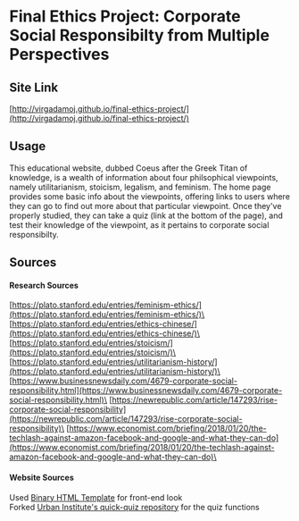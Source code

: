 # Final Ethics Project: Corporate Social Responsibilty from Multiple Perspectives

## Site Link

[http://virgadamoj.github.io/final-ethics-project/](http://virgadamoj.github.io/final-ethics-project/)

## Usage

This educational website, dubbed Coeus after the Greek Titan of knowledge, is a wealth of information about four philsophical viewpoints, namely utilitarianism, stoicism, legalism, and feminism. The home page provides some basic info about the viewpoints, offering links to users where they can go to find out more about that particular viewpoint. Once they've properly studied, they can take a quiz (link at the bottom of the page), and test their knowledge of the viewpoint, as it pertains to corporate social responsibilty.

## Sources

#### Research Sources
[https://plato.stanford.edu/entries/feminism-ethics/](https://plato.stanford.edu/entries/feminism-ethics/)\
[https://plato.stanford.edu/entries/ethics-chinese/](https://plato.stanford.edu/entries/ethics-chinese/)\
[https://plato.stanford.edu/entries/stoicism/](https://plato.stanford.edu/entries/stoicism/)\
[https://plato.stanford.edu/entries/utilitarianism-history/](https://plato.stanford.edu/entries/utilitarianism-history/)\
[https://www.businessnewsdaily.com/4679-corporate-social-responsibility.html](https://www.businessnewsdaily.com/4679-corporate-social-responsibility.html)\
[https://newrepublic.com/article/147293/rise-corporate-social-responsibility](https://newrepublic.com/article/147293/rise-corporate-social-responsibility)\
[https://www.economist.com/briefing/2018/01/20/the-techlash-against-amazon-facebook-and-google-and-what-they-can-do](https://www.economist.com/briefing/2018/01/20/the-techlash-against-amazon-facebook-and-google-and-what-they-can-do)\

#### Website Sources
Used [Binary HTML Template](https://templated.co/binary) for front-end look\
Forked [Urban Institute's quick-quiz repository](https://github.com/UrbanInstitute/quick-quiz) for the quiz functions
